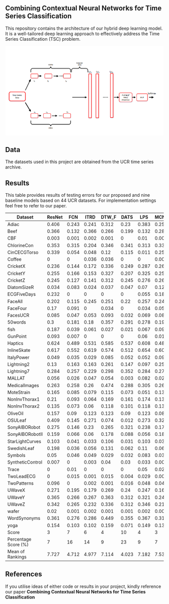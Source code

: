 ## Combining Contextual Neural Networks for Time Series Classification
This repository contains the architecture of our hybrid deep learning model. It is a well-tailored deep learning approach to effectively address the Time Series Classification (TSC) problem.

![pdf](./model2.png)

## Data
The datasets used in this project are obtained from the UCR time series archive.

## Results
This table provides results of testing errors for our proposed and nine baseline models based on 44 UCR datasets. For implementation
settings feel free to refer to our paper.

| Dataset              | ResNet | FCN   | ITRD  | DTW_F | DATS  | LPS   | MCNN  | NTSC  | TSCD  | CNTC  |
| -------------------- | ------ | ----- | ----- | ------ | ----- | ----- | ----- | ----- | ----- | ----- |
| Adiac                | 0.406  | 0.243 | 0.241 | 0.312  | 0.23  | 0.383 | 0.255 | 0.153 | 0.184 | 0.142 |
| Beef                 | 0.366  | 0.132 | 0.366 | 0.266  | 0.199 | 0.132 | 0.286 | 0.249 | 0.232 | 0.286 |
| CBF                  | 0.003  | 0.001 | 0.002 | 0.001  | 0     | 0.01  | 0.009 | 0     | 0.006 | 0     |
| ChlorineCon          | 0.353  | 0.315 | 0.204 | 0.346  | 0.341 | 0.313 | 0.337 | 0.158 | 0.173 | 0.022 |
| CinCECGTorso         | 0.339  | 0.054 | 0.048 | 0.12   | 0.115 | 0.011 | 0.252 | 0.177 | 0.219 | 0.204 |
| Coffee               | 0      | 0     | 0.036 | 0.036  | 0     | 0     | 0.004 | 0     | 0     | 0     |
| CricketX             | 0.236  | 0.144 | 0.172 | 0.336  | 0.249 | 0.287 | 0.268 | 0.175 | 0.169 | 0.185 |
| CricketY             | 0.255  | 0.166 | 0.153 | 0.327  | 0.207 | 0.325 | 0.258 | 0.207 | 0.194 | 0.2   |
| CricketZ             | 0.245  | 0.127 | 0.141 | 0.312  | 0.245 | 0.276 | 0.262 | 0.186 | 0.186 | 0.211 |
| DiatomSizeR          | 0.034  | 0.083 | 0.024 | 0.037  | 0.047 | 0.07  | 0.127 | 0.071 | 0.07  | 0.017 |
| ECGFiveDays          | 0.232  | 0     | 0     | 0      | 0     | 0.055 | 0.183 | 0.015 | 0.045 | 0.057 |
| FaceAll              | 0.202  | 0.115 | 0.245 | 0.251  | 0.22  | 0.257 | 0.244 | 0.081 | 0.176 | 0.192 |
| FaceFour             | 0.17   | 0.091 | 0     | 0.034  | 0     | 0.034 | 0.051 | 0.068 | 0.068 | 0.088 |
| FacesUCR             | 0.085  | 0.047 | 0.053 | 0.093  | 0.032 | 0.069 | 0.08  | 0.042 | 0.032 | 0.064 |
| 50words              | 0.3    | 0.181 | 0.18  | 0.357  | 0.291 | 0.278 | 0.199 | 0.311 | 0.263 | 0.12  |
| fish                 | 0.187  | 0.039 | 0.061 | 0.027  | 0.021 | 0.067 | 0.09  | 0.039 | 0.021 | 0.011 |
| GunPoint             | 0.093  | 0.007 | 0     | 0      | 0     | 0.06  | 0.011 | 0     | 0.007 | 0     |
| Haptics              | 0.624  | 0.489 | 0.531 | 0.585  | 0.537 | 0.608 | 0.489 | 0.45  | 0.496 | 0.415 |
| InlineSkate          | 0.617  | 0.552 | 0.619 | 0.574  | 0.512 | 0.654 | 0.604 | 0.59  | 0.434 | 0.451 |
| ItalyPower           | 0.049  | 0.035 | 0.029 | 0.085  | 0.052 | 0.052 | 0.095 | 0.029 | 0.039 | 0.037 |
| Lightning2           | 0.13   | 0.163 | 0.163 | 0.261  | 0.147 | 0.097 | 0.256 | 0.196 | 0.245 | 0.24  |
| Lightning7           | 0.284  | 0.257 | 0.229 | 0.298  | 0.352 | 0.284 | 0.272 | 0.147 | 0.174 | 0.143 |
| MALLAT               | 0.056  | 0.026 | 0.047 | 0.054  | 0.003 | 0.082 | 0.027 | 0.01  | 0.011 | 0.005 |
| MedicalImages        | 0.263  | 0.258 | 0.26  | 0.474  | 0.288 | 0.305 | 0.269 | 0.208 | 0.228 | 0.215 |
| MoteStrain           | 0.165  | 0.085 | 0.079 | 0.115  | 0.073 | 0.051 | 0.135 | 0.055 | 0.105 | 0.06  |
| NonInvThorax1        | 0.21   | 0.093 | 0.064 | 0.169  | 0.161 | 0.174 | 0.138 | 0.039 | 0.052 | 0.043 |
| NonInvThorax2        | 0.135  | 0.073 | 0.06  | 0.118  | 0.101 | 0.118 | 0.13  | 0.045 | 0.049 | 0.049 |
| OliveOil             | 0.157  | 0.09  | 0.123 | 0.123  | 0.09  | 0.123 | 0.08  | 0.157 | 0.123 | 0.037 |
| OSULeaf              | 0.409  | 0.145 | 0.271 | 0.074  | 0.012 | 0.273 | 0.329 | 0.012 | 0.021 | 0.018 |
| SonyAIBORobot        | 0.275  | 0.146 | 0.23  | 0.265  | 0.321 | 0.238 | 0.175 | 0.032 | 0.015 | 0.042 |
| SonyAIBORobotII      | 0.159  | 0.066 | 0.06  | 0.178  | 0.088 | 0.056 | 0.186 | 0.028 | 0.028 | 0.03  |
| StarLightCurves      | 0.103  | 0.041 | 0.033 | 0.106  | 0.031 | 0.103 | 0.032 | 0.043 | 0.039 | 0.048 |
| SwedishLeaf          | 0.198  | 0.036 | 0.056 | 0.131  | 0.062 | 0.11  | 0.065 | 0.024 | 0.032 | 0.039 |
| Symbols              | 0.05   | 0.046 | 0.049 | 0.029  | 0.032 | 0.083 | 0.034 | 0.038 | 0.128 | 0.102 |
| SyntheticControl     | 0.007  | 0     | 0.003 | 0.04   | 0.03  | 0.033 | 0.008 | 0.01  | 0     | 0     |
| Trace                | 0      | 0.01  | 0     | 0      | 0     | 0.05  | 0.02  | 0     | 0     | 0     |
| TwoLeadECG           | 0      | 0.015 | 0.001 | 0.015  | 0.004 | 0.029 | 0.001 | 0     | 0     | 0     |
| TwoPatterns          | 0.096  | 0     | 0.002 | 0.001  | 0.016 | 0.048 | 0.046 | 0.103 | 0     | 0     |
| UWaveX               | 0.271  | 0.195 | 0.179 | 0.269  | 0.24  | 0.247 | 0.163 | 0.245 | 0.212 | 0.181 |
| UWaveY               | 0.365  | 0.266 | 0.267 | 0.363  | 0.312 | 0.321 | 0.248 | 0.274 | 0.331 | 0.29  |
| UWaveZ               | 0.342  | 0.265 | 0.232 | 0.336  | 0.312 | 0.346 | 0.217 | 0.271 | 0.245 | 0.278 |
| wafer                | 0.02   | 0.001 | 0.002 | 0.001  | 0.001 | 0.002 | 0.004 | 0.003 | 0.003 | 0     |
| WordSynonyms         | 0.361  | 0.276 | 0.286 | 0.449  | 0.355 | 0.367 | 0.312 | 0.43  | 0.378 | 0.224 |
| yoga                 | 0.154  | 0.103 | 0.102 | 0.159  | 0.071 | 0.149 | 0.139 | 0.145 | 0.132 | 0.062 |
| Score                | 3      | 7     | 6     | 4      | 10    | 4     | 3     | 13    | 8     | 18    |
| Percentage Score (%) | 7      | 16    | 14    | 9      | 23    | 9     | 7     | 30    | 18    | 41    |
| Mean of Rankings     | 7.727  | 4.712 | 4.977 | 7.114  | 4.023 | 7.182 | 7.53  | 3.932 | 4.5   | 3.136 |

## References
If you utilise ideas of either code or results in your project, kindly reference our paper
**Combining Contextual Neural Networks for Time Series Classification**
